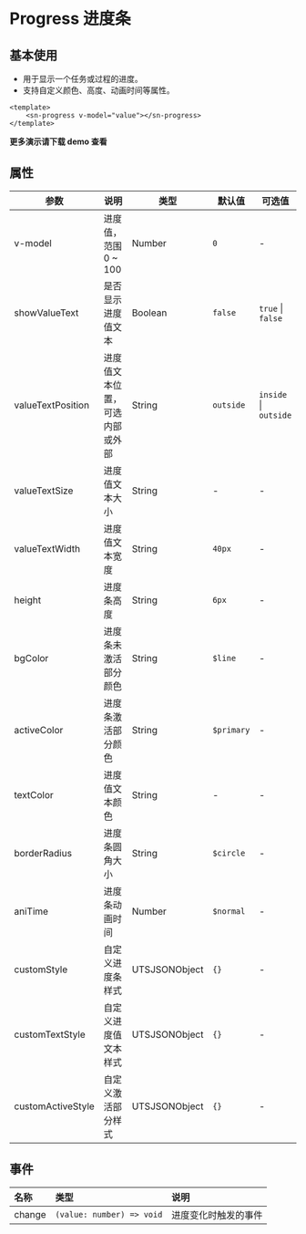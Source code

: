 # Progress 进度条
## 基本使用
- 用于显示一个任务或过程的进度。
- 支持自定义颜色、高度、动画时间等属性。
```vue
<template>
	<sn-progress v-model="value"></sn-progress>
</template>
```
**更多演示请下载 demo 查看**
## 属性
| 参数              | 说明                           | 类型          | 默认值     | 可选值                |
| ----------------- | ------------------------------ | ------------- | ---------- | --------------------- |
| v-model           | 进度值，范围 0 ~ 100           | Number        | `0`        | -                     |
| showValueText     | 是否显示进度值文本             | Boolean       | `false`    | `true` \| `false`     |
| valueTextPosition | 进度值文本位置，可选内部或外部 | String        | `outside`  | `inside` \| `outside` |
| valueTextSize     | 进度值文本大小                 | String        | -          | -                     |
| valueTextWidth    | 进度值文本宽度                 | String        | `40px`     | -                     |
| height            | 进度条高度                     | String        | `6px`      | -                     |
| bgColor           | 进度条未激活部分颜色           | String        | `$line`    | -                     |
| activeColor       | 进度条激活部分颜色             | String        | `$primary` | -                     |
| textColor         | 进度值文本颜色                 | String        | -          | -                     |
| borderRadius      | 进度条圆角大小                 | String        | `$circle`  | -                     |
| aniTime           | 进度条动画时间                 | Number        | `$normal`  | -                     |
| customStyle       | 自定义进度条样式               | UTSJSONObject | `{}`       | -                     |
| customTextStyle   | 自定义进度值文本样式           | UTSJSONObject | `{}`       | -                     |
| customActiveStyle | 自定义激活部分样式             | UTSJSONObject | `{}`       | -                     |
## 事件
| 名称   | 类型                      | 说明                 |
| :----- | :------------------------ | :------------------- |
| change | `(value: number) => void` | 进度变化时触发的事件 |


<DemoPhone name="sn-progress" />
